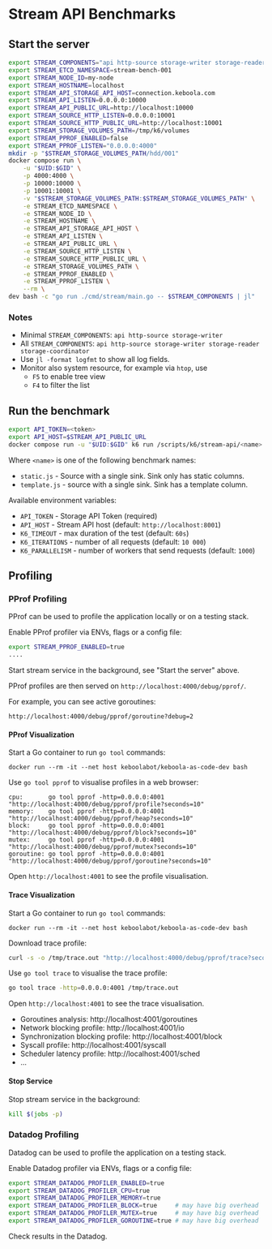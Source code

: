 # Stream API Benchmarks

## Start the server

```sh
export STREAM_COMPONENTS="api http-source storage-writer storage-reader storage-coordinator"
export STREAM_ETCD_NAMESPACE=stream-bench-001
export STREAM_NODE_ID=my-node
export STREAM_HOSTNAME=localhost
export STREAM_API_STORAGE_API_HOST=connection.keboola.com
export STREAM_API_LISTEN=0.0.0.0:10000
export STREAM_API_PUBLIC_URL=http://localhost:10000
export STREAM_SOURCE_HTTP_LISTEN=0.0.0.0:10001
export STREAM_SOURCE_HTTP_PUBLIC_URL=http://localhost:10001
export STREAM_STORAGE_VOLUMES_PATH=/tmp/k6/volumes
export STREAM_PPROF_ENABLED=false
export STREAM_PPROF_LISTEN="0.0.0.0:4000"
mkdir -p "$STREAM_STORAGE_VOLUMES_PATH/hdd/001"
docker compose run \
    -u "$UID:$GID" \
    -p 4000:4000 \
    -p 10000:10000 \
    -p 10001:10001 \
    -v "$STREAM_STORAGE_VOLUMES_PATH:$STREAM_STORAGE_VOLUMES_PATH" \
    -e STREAM_ETCD_NAMESPACE \
    -e STREAM_NODE_ID \
    -e STREAM_HOSTNAME \
    -e STREAM_API_STORAGE_API_HOST \
    -e STREAM_API_LISTEN \
    -e STREAM_API_PUBLIC_URL \
    -e STREAM_SOURCE_HTTP_LISTEN \
    -e STREAM_SOURCE_HTTP_PUBLIC_URL \
    -e STREAM_STORAGE_VOLUMES_PATH \
    -e STREAM_PPROF_ENABLED \
    -e STREAM_PPROF_LISTEN \
    --rm \
dev bash -c "go run ./cmd/stream/main.go -- $STREAM_COMPONENTS | jl"
```

### Notes

- Minimal `STREAM_COMPONENTS`: `api http-source storage-writer`
- All `STREAM_COMPONENTS`: `api http-source storage-writer storage-reader storage-coordinator`
- Use `jl -format logfmt` to show all log fields.
- Monitor also system resource, for example via `htop`, use
  - `F5` to enable tree view
  - `F4` to filter the list

## Run the benchmark

```sh
export API_TOKEN=<token>
export API_HOST=$STREAM_API_PUBLIC_URL
docker compose run -u "$UID:$GID" k6 run /scripts/k6/stream-api/<name>
```

Where `<name>` is one of the following benchmark names:
- `static.js` - Source with a single sink. Sink only has static columns.
- `template.js` - source with a single sink. Sink has a template column.

Available environment variables:

- `API_TOKEN` - Storage API Token (required)
- `API_HOST` - Stream API host (default: `http://localhost:8001`)
- `K6_TIMEOUT` - max duration of the test (default: `60s`)
- `K6_ITERATIONS` - number of all requests (default: `10 000`)
- `K6_PARALLELISM` - number of workers that send requests (default: `1000`)

## Profiling

### PProf Profiling

PProf can be used to profile the application locally or on a testing stack.

Enable PProf profiler via ENVs, flags or a config file:
```sh
export STREAM_PPROF_ENABLED=true
....
```

Start stream service in the background, see "Start the server" above.

PProf profiles are then served on `http://localhost:4000/debug/pprof/`.

For example, you can see active goroutines:
```
http://localhost:4000/debug/pprof/goroutine?debug=2
```

#### PProf Visualization

Start a Go container to run `go tool` commands:
```
docker run --rm -it --net host keboolabot/keboola-as-code-dev bash
```

Use `go tool pprof` to visualise profiles in a web browser:
```
cpu:       go tool pprof -http=0.0.0.0:4001 "http://localhost:4000/debug/pprof/profile?seconds=10"
memory:    go tool pprof -http=0.0.0.0:4001 "http://localhost:4000/debug/pprof/heap?seconds=10"
block:     go tool pprof -http=0.0.0.0:4001 "http://localhost:4000/debug/pprof/block?seconds=10"
mutex:     go tool pprof -http=0.0.0.0:4001 "http://localhost:4000/debug/pprof/mutex?seconds=10"
goroutine: go tool pprof -http=0.0.0.0:4001 "http://localhost:4000/debug/pprof/goroutine?seconds=10"
```

Open `http://localhost:4001` to see the profile visualisation.

#### Trace Visualization

Start a Go container to run `go tool` commands:
```
docker run --rm -it --net host keboolabot/keboola-as-code-dev bash
```

Download trace profile:
```sh
curl -s -o /tmp/trace.out "http://localhost:4000/debug/pprof/trace?seconds=10"
```

Use `go tool trace` to visualise the trace profile:
```sh
go tool trace -http=0.0.0.0:4001 /tmp/trace.out
```

Open `http://localhost:4001` to see the trace visualisation.
- Goroutines analysis: http://localhost:4001/goroutines
- Network blocking profile: http://localhost:4001/io
- Synchronization blocking profile: http://localhost:4001/block
- Syscall profile: http://localhost:4001/syscall
- Scheduler latency profile: http://localhost:4001/sched
- ...

#### Stop Service

Stop stream service in the background:
```sh
kill $(jobs -p)
```


### Datadog Profiling

Datadog can be used to profile the application on a testing stack.

Enable Datadog profiler via ENVs, flags or a config file:
```sh
export STREAM_DATADOG_PROFILER_ENABLED=true
export STREAM_DATADOG_PROFILER_CPU=true
export STREAM_DATADOG_PROFILER_MEMORY=true
export STREAM_DATADOG_PROFILER_BLOCK=true     # may have big overhead
export STREAM_DATADOG_PROFILER_MUTEX=true     # may have big overhead
export STREAM_DATADOG_PROFILER_GOROUTINE=true # may have big overhead
```

Check results in the Datadog.
